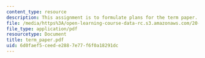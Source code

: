 ```yaml
---
content_type: resource
description: This assignment is to formulate plans for the term paper.
file: /media/https%3A/open-learning-course-data-rc.s3.amazonaws.com/20-410j-molecular-cellular-and-tissue-biomechanics-be-410j-spring-2003/6d0faef5ceede2887e77f6f0a18291dc_term_paper.pdf
file_type: application/pdf
resourcetype: Document
title: term_paper.pdf
uid: 6d0faef5-ceed-e288-7e77-f6f0a18291dc
---
```

